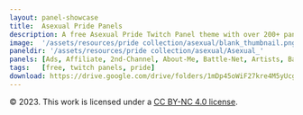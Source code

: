 ```yaml
---
layout: panel-showcase
title:  Asexual Pride Panels
description: A free Asexual Pride Twitch Panel theme with over 200+ panels.
image:  '/assets/resources/pride collection/asexual/blank_thumbnail.png'
paneldir: '/assets/resources/pride collection/asexual/Asexual_'
panels: [Ads, Affiliate, 2nd-Channel, About-Me, Battle-Net, Artists, Background, ArtStation, Birthday, BTTV, Calendar, Blog, Charity, Chat-Rules, Clips, Channel-Points, Emotes, Fanmail, Donate, Editor, Friends, Games, Gear, FAQ, Hardware, Hive, Hall-of-Fame, Hall-of-Shame, Ko-Fi, Languages, Leaderboard, Links, Music, Mastadon, Merch, Mods, New-Channel, P.O, Partners, My-Shop, Sponsorships, Subscribe, Support, TikTok, Perks, Playlist, Pronouns, Rules]
tags:   [free, twitch panels, pride]
download: https://drive.google.com/drive/folders/1mDp45oWiF27kre4M5yUcg4dZiOJQ8Wlu?usp=share_link
---
```


© 2023. This work is licensed under a [CC BY-NC 4.0 license](https://creativecommons.org/licenses/by-nc/4.0/). 